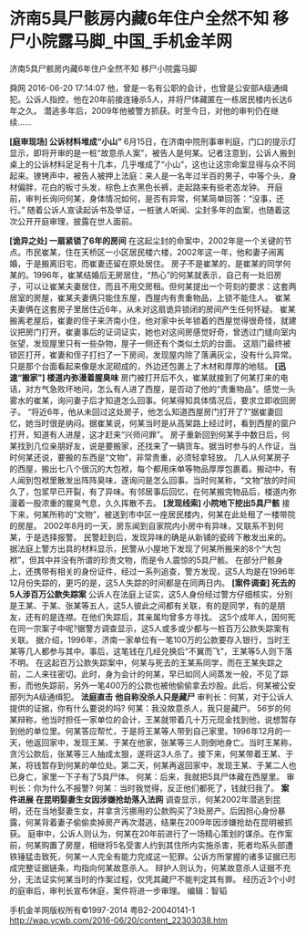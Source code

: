 # 济南5具尸骸房内藏6年住户全然不知 移尸小院露马脚_中国_手机金羊网
济南5具尸骸房内藏6年住户全然不知 移尸小院露马脚

舜网 2016-06-20 17:14:07
他，曾是一名有公职的会计，也曾是公安部A级通缉犯。公诉人指控，他在20年前接连锤杀5人，并将尸体藏匿在一栋居民楼内长达6年之久。
潜逃多年后，2009年他被警方抓获。时至今日，对他的审判仍在继续……

**[庭审现场] 公诉材料堆成“小山”**
6月15日，在济南中院刑事审判庭，门口的提示灯显示，即将开审的是一桩“故意杀人案”，被告人是何某。记者注意到，公诉人搬到桌上的公诉材料足足有十几本，几乎堆成了“小山”，这也让这宗命案显得与众不同起来。镣铐声中，被告人被押上法庭：来人是一名年过半百的男子，中等个头，身材偏胖，花白的板寸头发，棕色上衣黑色长裤，走起路来有些老态龙钟。
开庭前，审判长询问何某，身体情况如何，是否有异常，何某简单回答：“没事，还行。”
随着公诉人宣读起诉书及举证，一桩骇人听闻、尘封多年的血案，也随着这次公开开庭审理，披露在世人面前。

**[诡异之处] 一扇紧锁了6年的房间**
在这起尘封的命案中，2002年是一个关键的节点。市民崔某，住在天桥区一小区居民楼六楼，2002年这一年，他和妻子闹离婚，于是搬离旧宅，而崔妻还留在原处居住。
房子不是崔某的，是崔某的同学何某的。1996年，崔某结婚后无房居住，“热心”的何某就表示，自己有一处旧房子，可以让崔某夫妻居住，而且不用交房租。但何某提出一个苛刻的要求：这套两居室的房屋，崔某夫妻俩只能住东屋，西屋内有贵重物品，上锁不能住人。
崔某夫妻俩在这套房子里居住近6年，从未对这扇诡异锁闭的房间产生任何怀疑。
崔某搬离老屋后，崔妻的侄子来济南小住，他对家中长年锁着的西屋觉得很奇怪，就建议把房门打开。崔妻事后的证词证实，她也对这间房感觉好奇，曾透过门缝向室内张望，发现屋里只有一些杂物，屋子一侧还有个类似土炕的台面。
这扇门最终被锁匠打开，崔妻和侄子打扫了一下房间，发现屋内除了落满灰尘，没有什么异常。只是那个台面看起来像是水泥砌成的，外边还包裹上了木材和厚厚的地毯。
**[迅速“搬家”] 楼道内弥漫着腥臭味**
房门被打开后不久，崔某就接到了何某打来的电话，对方气急败坏地问，怎么有人进了西屋，是否动了他的“贵重物品”。感觉一头雾水的崔某，询问妻子后才知道怎么回事。何某得知具体情况后，要求立即收回房子。
“将近6年，他从未回过这处房子，他怎么知道西屋房门打开了?”据崔妻回忆，她当时很是纳闷。据崔某说，何某当时是从高架路上经过时，看到西屋的窗户打开，知道有人进屋，这才赶来“兴师问罪”。
房子重新回到何某手中数日后，何某找到几位亲朋好友，说是要搬家，还找来了一辆货车。据当时参与的人作证，当时何某还说，要搬的东西是“文物”，非常贵重，必须轻拿轻放。
几人从何某房子的西屋，搬出七八个很沉的大包袱，每个都用床单等物品厚厚包裹着。搬动中，有人闻到包袱里散发出阵阵臭味，遂询问是怎么回事。当时何某称，“文物”放的时间久了，包浆早已开裂，有了异味。有邻居事后回忆，在何某搬完物品后，楼道内弥漫着一股浓重的腥臭气息，久久挥散不去。
**[发现线索] 小院地下挖出5具尸骸**
接下来，何某所称的“文物”，被送到市中区一座居民楼内，何某在此处租了一楼带院的房屋。
2002年8月的一天，房东闻到自家院内小房中有异味，又联系不到何某，于是选择报警。
民警赶到后，发现异味的确是从新铺的瓷砖下散发出来的。据法庭上警方出具的材料显示，民警从小屋地下发现了何某所搬来的8个“大包袱”，但其中并没有所谓的珍贵文物，而是令人震惊的5具尸骸。
在部分尸骸身上，还携带有相关的身份证件，经过一系列追查，警方发现，这5人均是在1996年12月份失踪的，更巧的是，这5人失踪的时间都是在同两日内。
**[案件调查] 死去的5人涉百万公款失踪案**
公诉人在法庭上证实，这5人身份经过警方仔细核实，分别是王某、于某、张某等五人，这5人彼此之间都有关联，有的是同学，有的是朋友，还有的是连襟。在他们失踪后，其亲属均曾多方寻找。
这5个成年人，因何死在同一宗案子中呢?据警方调查显示，这5人或多或少都与一桩百万公款失踪案有关联。
据介绍，1996年，济南一家单位有一笔100万的公款要存入银行，当时王某等几人都参与其中。事后，这笔钱在几经兑换后“不翼而飞”，王某等5人则下落不明。
在这起百万公款失踪案中，何某与死去的王某系同学，而在王某失踪之前，二人来往密切。此时，身为会计的何某，早已如同人间蒸发一般，不见了踪影，而他失踪前，另外一笔400万的公款也被他偷偷拿去炒股。此后，何某被公安部列为A级通缉犯。
**法庭直击**
**他自称没杀人只是藏尸**
审判长：何某，对于公诉人提供的证据，你有什么要说的吗?
何某：我没故意杀人，我只是藏尸。
56岁的何某辩称，他当时担任一家单位的会计，王某就带着几十万元现金找到他，说想暂存到他的单位里。何某答应帮忙，于是将王某等人带到自己家里。1996年12月的一天，他返回家中，发现王某、于某在他家，张某等三人则倒地身亡。当时王某称，贪污公款后，张某等三人抽成太狠，遂将这3人杀了。接下来，何某带着王某、于某，将钱暂存到何某的单位处。第二天，何某再返回家中，发现王某、于某二人也已身亡，家里一下子有了5具尸体。
何某：后来，我就把5具尸体藏在西屋里。
审判长：你为什么不报警?
何某：当时我觉得，反正他们都死了，钱就归我了。
**案件进展**
**在昆明娶妻生女因涉嫌抢劫落入法网**
调查显示，何某2002年潜逃到昆明，还在当地娶妻生女，并拿贪污挪用的公款购买了3处房产。后因担心身份暴露，何某背着妻子偷偷卖掉房产再次潜逃，结果在2009年因涉嫌抢劫在昆明被抓获。
庭审中，公诉人则认为，何某在20年前进行了一场精心策划的谋杀。在作案前，何某购置了房屋，相继将5名受害人约到其住所内实施杀害，死者均系头部遭铁锤猛击致死，何某一人完全有能力完成这一犯罪。公诉方所掌握的诸多证据已形成完整证据链条，均指向何某故意杀人。
辩护人则认为，何某故意杀人证据不充分，无法证实何某当时的作案过程，仅凭其藏尸不能判定其有罪。
经历近3个小时的庭审后，审判长宣布休庭，案件将进一步审理。
编辑：智韬


手机金羊网版权所有©1997-2014 粤B2-20040141-1
http://wap.ycwb.com/2016-06/20/content_22303038.htm